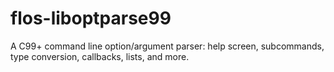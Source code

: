 # flos-liboptparse99
A C99+ command line option/argument parser: help screen, subcommands, type conversion, callbacks, lists, and more. 
